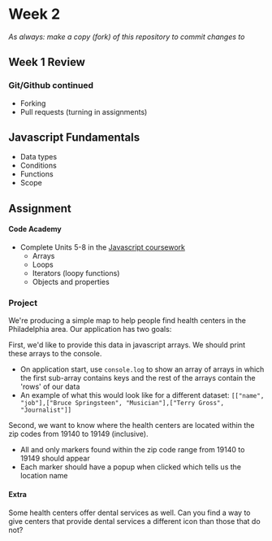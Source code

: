 # Week 2

*As always: make a copy (fork) of this repository to commit changes to*

## Week 1 Review

### Git/Github continued
- Forking
- Pull requests (turning in assignments)

## Javascript Fundamentals
- Data types
- Conditions
- Functions
- Scope

## Assignment

#### Code Academy

* Complete Units 5-8 in the [Javascript coursework](https://www.codecademy.com/learn/introduction-to-javascript)
  - Arrays
  - Loops
  - Iterators (loopy functions)
  - Objects and properties

### Project

We're producing a simple map to help people find health centers in the
Philadelphia area. Our application has two goals:

First, we'd like to provide this data in javascript arrays. We should
print these arrays to the console.
* On application start, use `console.log` to show an array of arrays
  in which the first sub-array contains keys and the rest of the arrays
  contain the 'rows' of our data
* An example of what this would look like for a different dataset:
  `[["name", "job"],["Bruce Springsteen", "Musician"],["Terry Gross", "Journalist"]]`

Second, we want to know where the health centers are located within the
zip codes from 19140 to 19149 (inclusive).
* All and only markers found within the zip code range from 19140 to
  19149 should appear
* Each marker should have a popup when clicked which tells us the location name

#### Extra

Some health centers offer dental services as well. Can you find a way to
give centers that provide dental services a different icon than those
that do not?
